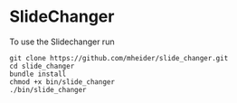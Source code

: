 # SlideChanger
To use the Slidechanger run 
```
git clone https://github.com/mheider/slide_changer.git
cd slide_changer
bundle install
chmod +x bin/slide_changer
./bin/slide_changer
```
